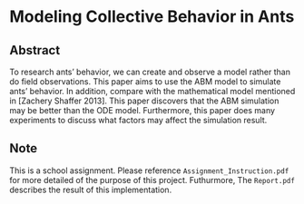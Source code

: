 # Modeling Collective Behavior in Ants

## Abstract
To research ants’ behavior, we can create and observe a model rather than do field observations. This paper aims to use the ABM model to simulate ants’ behavior. In addition, compare with the mathematical model mentioned in [Zachery Shaffer 2013]. This paper discovers that the ABM simulation may be better than the ODE model. Furthermore, this paper does many experiments to discuss what factors may affect the simulation result.

## Note
This is a school assignment. Please reference `Assignment_Instruction.pdf` for more detailed of the purpose of this project. Futhurmore, The `Report.pdf` describes the result of this implementation.
